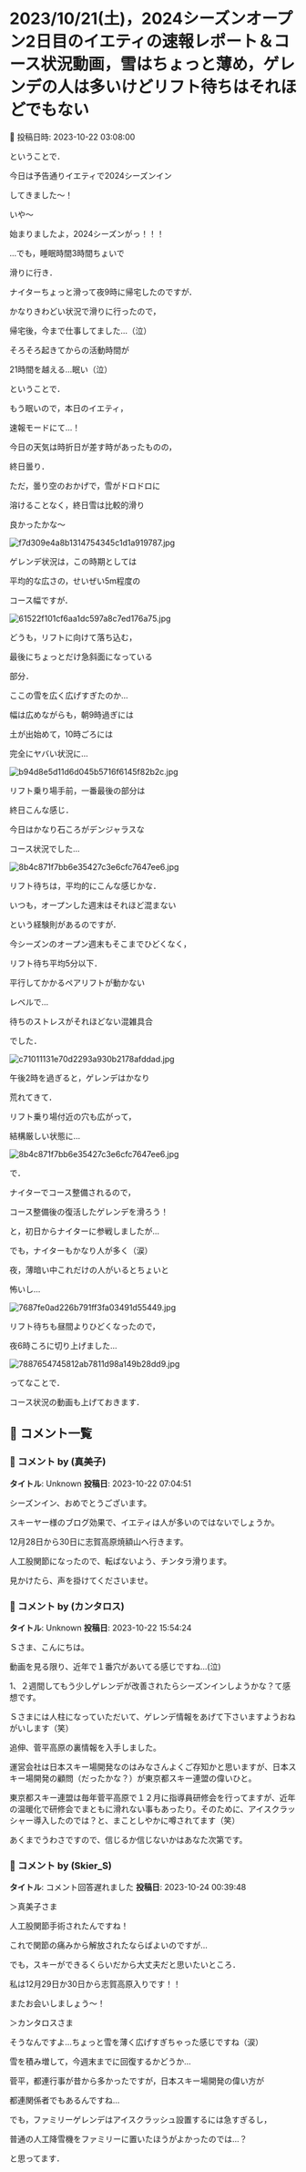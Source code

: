 # 2023/10/21(土)，2024シーズンオープン2日目のイエティの速報レポート＆コース状況動画，雪はちょっと薄め，ゲレンデの人は多いけどリフト待ちはそれほどでもない

📅 投稿日時: 2023-10-22 03:08:00

ということで．


今日は予告通りイエティで2024シーズンイン


してきました～！





いや～


始まりましたよ，2024シーズンがっ！！！





…でも，睡眠時間3時間ちょいで


滑りに行き．


ナイターちょっと滑って夜9時に帰宅したのですが．


かなりきわどい状況で滑りに行ったので，


帰宅後，今まで仕事してました…（泣）


そろそろ起きてからの活動時間が


21時間を越える…眠い（泣）





ということで．


もう眠いので，本日のイエティ，


速報モードにて…！





今日の天気は時折日が差す時があったものの，


終日曇り．


ただ，曇り空のおかげで，雪がドロドロに


溶けることなく，終日雪は比較的滑り


良かったかな～




![f7d309e4a8b1314754345c1d1a919787.jpg](images/f7d309e4a8b1314754345c1d1a919787.jpg)







ゲレンデ状況は，この時期としては


平均的な広さの，せいぜい5m程度の


コース幅ですが．




![61522f101cf6aa1dc597a8c7ed176a75.jpg](images/61522f101cf6aa1dc597a8c7ed176a75.jpg)







どうも，リフトに向けて落ち込む，


最後にちょっとだけ急斜面になっている


部分．


ここの雪を広く広げすぎたのか…


幅は広めながらも，朝9時過ぎには


土が出始めて，10時ごろには


完全にヤバい状況に…




![b94d8e5d11d6d045b5716f6145f82b2c.jpg](images/b94d8e5d11d6d045b5716f6145f82b2c.jpg)







リフト乗り場手前，一番最後の部分は


終日こんな感じ．


今日はかなり石ころがデンジャラスな


コース状況でした…




![8b4c871f7bb6e35427c3e6cfc7647ee6.jpg](images/8b4c871f7bb6e35427c3e6cfc7647ee6.jpg)







リフト待ちは，平均的にこんな感じかな．


いつも，オープンした週末はそれほど混まない


という経験則があるのですが．


今シーズンのオープン週末もそこまでひどくなく，


リフト待ち平均5分以下．


平行してかかるペアリフトが動かない


レベルで…


待ちのストレスがそれほどない混雑具合


でした．




![c71011131e70d2293a930b2178afddad.jpg](images/c71011131e70d2293a930b2178afddad.jpg)







午後2時を過ぎると，ゲレンデはかなり


荒れてきて．


リフト乗り場付近の穴も広がって，


結構厳しい状態に…




![8b4c871f7bb6e35427c3e6cfc7647ee6.jpg](images/8b4c871f7bb6e35427c3e6cfc7647ee6.jpg)







で．


ナイターでコース整備されるので，


コース整備後の復活したゲレンデを滑ろう！


と，初日からナイターに参戦しましたが…


でも，ナイターもかなり人が多く（涙）


夜，薄暗い中これだけの人がいるとちょいと


怖いし…




![7687fe0ad226b791ff3fa03491d55449.jpg](images/7687fe0ad226b791ff3fa03491d55449.jpg)







リフト待ちも昼間よりひどくなったので，


夜6時ころに切り上げました…




![7887654745812ab7811d98a149b28dd9.jpg](images/7887654745812ab7811d98a149b28dd9.jpg)







ってなことで．


コース状況の動画も上げておきます．

## 💬 コメント一覧

### 💬 コメント by (真美子)
**タイトル**: Unknown
**投稿日**: 2023-10-22 07:04:51

シーズンイン、おめでとうございます。

スキーヤー様のブログ効果で、イエティは人が多いのではないでしょうか。

12月28日から30日に志賀高原焼額山へ行きます。

人工股関節になったので、転ばないよう、チンタラ滑ります。

見かけたら、声を掛けてくださいませ。

### 💬 コメント by (カンタロス)
**タイトル**: Unknown
**投稿日**: 2023-10-22 15:54:24

Ｓさま、こんにちは。



動画を見る限り、近年で１番穴があいてる感じですね…(泣)

1、２週間してもう少しゲレンデが改善されたらシーズンインしようかな？て感想です。

Ｓさまには人柱になっていただいて、ゲレンデ情報をあげて下さいますようおねがいします（笑）



追伸、菅平高原の裏情報を入手しました。

運営会社は日本スキー場開発なのはみなさんよくご存知かと思いますが、日本スキー場開発の顧問（だったかな？）が東京都スキー連盟の偉いひと。

東京都スキー連盟は毎年菅平高原で１２月に指導員研修会を行ってますが、近年の温暖化で研修会でまともに滑れない事もあったり。そのために、アイスクラッシャー導入したのでは？と、まことしやかに噂されてます（笑）

あくまでうわさですので、信じるか信じないかはあなた次第です。

### 💬 コメント by (Skier_S)
**タイトル**: コメント回答遅れました
**投稿日**: 2023-10-24 00:39:48

＞真美子さま

人工股関節手術されたんですね！

これで関節の痛みから解放されたならばよいのですが…

でも，スキーができるくらいだから大丈夫だと思いたいところ．

私は12月29日か30日から志賀高原入りです！！

またお会いしましょう～！



＞カンタロスさま

そうなんですよ…ちょっと雪を薄く広げすぎちゃった感じですね（涙）

雪を積み増して，今週末までに回復するかどうか…

菅平，都連行事が昔から多かったですが，日本スキー場開発の偉い方が

都連関係者でもあるんですね…

でも，ファミリーゲレンデはアイスクラッシュ設置するには急すぎるし，

普通の人工降雪機をファミリーに置いたほうがよかったのでは…？

と思ってます．

